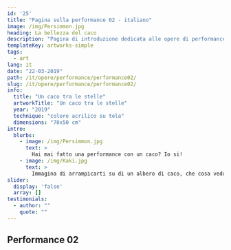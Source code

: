 ```yaml
---
id: '25'
title: "Pagina sulla performance 02 - italiano"
image: /img/Persimmon.jpg
heading: La bellezza del caco
description: "Pagina di introduzione dedicata alle opere di performance"
templateKey: artworks-simple
tags:
  - art
lang: it
date: "22-03-2019"
path: /it/opere/performance/performance02/
slug: /it/opere/performance/performance02/
info:
  title: "Un caco tra le stelle"
  artworkTitle: "Un caco tra le stelle"
  year: "2019"
  technique: "colore acrilico su tela"
  dimensions: "70x50 cm"  
intro:
  blurbs:
    - image: /img/Persimmon.jpg
      text: >
        Hai mai fatto una performance con un caco? Io si!
    - image: /img/Kaki.jpg
      text: >
        Immagina di arrampicarti su di un albero di caco, che cosa vedresti una volta in cima?
slider:
  display: 'false'
  array: []
testimonials:
  - author: ""
    quote: ""
---
```


## Performance 02
